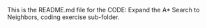 This is the README.md file for the CODE: Expand the A* Search to Neighbors, coding exercise sub-folder.  
